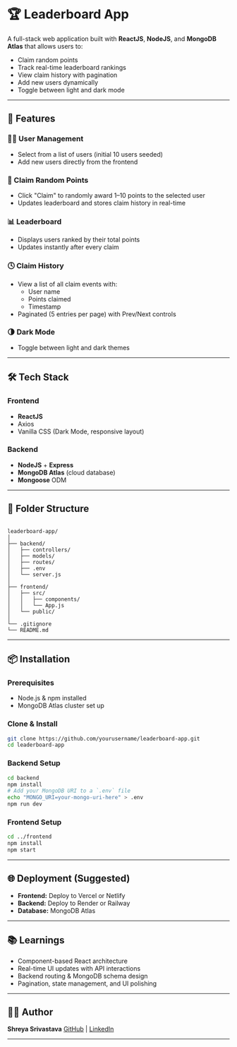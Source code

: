 # 🏆 Leaderboard App

A full-stack web application built with **ReactJS**, **NodeJS**, and **MongoDB Atlas** that allows users to:
- Claim random points
- Track real-time leaderboard rankings
- View claim history with pagination
- Add new users dynamically
- Toggle between light and dark mode

---

## 🚀 Features

### 🧑‍💼 User Management
- Select from a list of users (initial 10 users seeded)
- Add new users directly from the frontend

### 🎯 Claim Random Points
- Click "Claim" to randomly award 1–10 points to the selected user
- Updates leaderboard and stores claim history in real-time

### 📊 Leaderboard
- Displays users ranked by their total points
- Updates instantly after every claim

### 🕓 Claim History
- View a list of all claim events with:
  - User name
  - Points claimed
  - Timestamp
- Paginated (5 entries per page) with Prev/Next controls

### 🌗 Dark Mode
- Toggle between light and dark themes

---

## 🛠️ Tech Stack

### Frontend
- **ReactJS**
- Axios
- Vanilla CSS (Dark Mode, responsive layout)

### Backend
- **NodeJS** + **Express**
- **MongoDB Atlas** (cloud database)
- **Mongoose** ODM

---

## 📁 Folder Structure

```

leaderboard-app/
│
├── backend/
│   ├── controllers/
│   ├── models/
│   ├── routes/
│   ├── .env
│   └── server.js
│
├── frontend/
│   ├── src/
│   │   ├── components/
│   │   └── App.js
│   └── public/
│
└── .gitignore
└── README.md

````

---

## 📦 Installation

### Prerequisites
- Node.js & npm installed
- MongoDB Atlas cluster set up

### Clone & Install
```bash
git clone https://github.com/yourusername/leaderboard-app.git
cd leaderboard-app
````

### Backend Setup

```bash
cd backend
npm install
# Add your MongoDB URI to a `.env` file
echo "MONGO_URI=your-mongo-uri-here" > .env
npm run dev
```

### Frontend Setup

```bash
cd ../frontend
npm install
npm start
```

---

## 🌐 Deployment (Suggested)

* **Frontend:** Deploy to Vercel or Netlify
* **Backend:** Deploy to Render or Railway
* **Database:** MongoDB Atlas

---

## 📚 Learnings

* Component-based React architecture
* Real-time UI updates with API interactions
* Backend routing & MongoDB schema design
* Pagination, state management, and UI polishing

---

## 🙋‍♀️ Author

**Shreya Srivastava**
[GitHub](https://github.com/Shreya904) | [LinkedIn](https://www.linkedin.com/in/shreya-srivastava-2b11b225b/)

---

